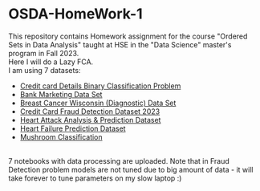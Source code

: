 # OSDA-HomeWork-1
This repository contains Homework assignment for the course "Ordered Sets in Data Analysis" taught at HSE in the "Data Science" master's program in Fall 2023.  
Here I will do a Lazy FCA.<br>
I am using 7 datasets:
<ul>
  <li><a href="https://www.kaggle.com/datasets/rohitudageri/credit-card-details?select=Credit_card_label.csv"> Credit card Details Binary Classification Problem </a></li>
  <li><a href="https://www.kaggle.com/datasets/rohitudageri/credit-card-details?select=Credit_card_label.csv](https://www.kaggle.com/datasets/alexkataev/bank-marketing-data-set"> Bank Marketing Data Set </a></li>
  <li><a href="https://www.kaggle.com/datasets/uciml/breast-cancer-wisconsin-data">Breast Cancer Wisconsin (Diagnostic) Data Set</a></li>
  <li><a href="https://www.kaggle.com/datasets/nelgiriyewithana/credit-card-fraud-detection-dataset-2023">Credit Card Fraud Detection Dataset 2023</a></li>
  <li><a href="https://www.kaggle.com/datasets/rashikrahmanpritom/heart-attack-analysis-prediction-dataset?select=heart.csv">Heart Attack Analysis & Prediction Dataset</a></li>
  <li><a href="https://www.kaggle.com/datasets/fedesoriano/heart-failure-prediction">Heart Failure Prediction Dataset</a></li>
  <li><a href="https://www.kaggle.com/datasets/uciml/mushroom-classification">Mushroom Classification</a></li>
</ul><br>
7 notebooks with data processing are uploaded. Note that in Fraud Detection problem models are not tuned due to big amount of data - it will take forever to tune parameters on my slow laptop :)
